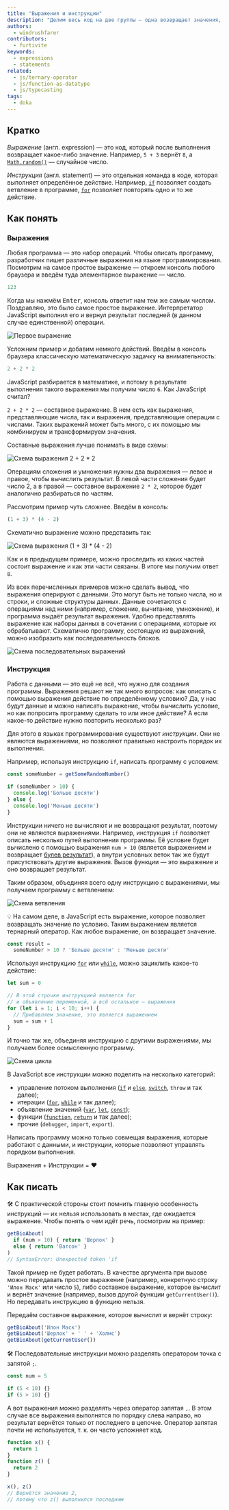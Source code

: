 ```yaml
---
title: "Выражения и инструкции"
description: "Делим весь код на две группы — одна возвращает значения, другая — нет."
authors:
  - windrushfarer
contributors:
  - furtivite
keywords:
  - expressions
  - statements
related:
  - js/ternary-operator
  - js/function-as-datatype
  - js/typecasting
tags:
  - doka
---
```


## Кратко

_Выражение_ (англ. expression) — это код, который после выполнения возвращает какое-либо значение. Например, `5 + 3` вернёт `8`, а [`Math.random()`](/js/math-random/) — случайное число.

_Инструкция_ (англ. statement) — это отдельная команда в коде, которая выполняет определённое действие. Например, [`if`](/js/if-else/) позволяет создать ветвление в программе, [`for`](/js/for/) позволяет повторять одно и то же действие.

## Как понять

### Выражения

Любая программа — это набор операций. Чтобы описать программу, разработчик пишет различные выражения на языке программирования. Посмотрим на самое простое выражение — откроем консоль любого браузера и введём туда элементарное выражение — число.

```js
123
```

Когда мы нажмём <kbd>Enter</kbd>, консоль ответит нам тем же самым числом. Поздравляю, это было самое простое выражение. Интерпретатор JavaScript выполнил его и вернул результат последней (в данном случае единственной) операции.

![Первое выражение](images/1.png)

Усложним пример и добавим немного действий. Введём в консоль браузера классическую математическую задачку на внимательность:

```js
2 + 2 * 2
```

JavaScript разбирается в математике, и потому в результате выполнения такого выражения мы получим число `6`. Как JavaScript считал?

`2 + 2 * 2` — составное выражение. В нем есть как выражения, представляющие числа, так и выражения, представляющие операции с числами. Таких выражений может быть много, с их помощью мы комбинируем и трансформируем значения.

Составные выражения лучше понимать в виде схемы:

![Схема выражения 2 + 2 * 2](images/2.png)

Операциям сложения и умножения нужны два выражения — левое и правое, чтобы вычислить результат. В левой части сложения будет число 2, а в правой — составное выражение `2 * 2`, которое будет аналогично разбираться по частям.

Рассмотрим пример чуть сложнее. Введём в консоль:

<!-- чтобы не выставлял ; спереди -->
<!-- prettier-ignore  -->
```js
(1 + 3) * (4 - 2)
```

Схематично выражение можно представить так:

![Схема выражения (1 + 3) * (4 - 2)](images/3.png)

Как и в предыдущем примере, можно проследить из каких частей состоит выражение и как эти части связаны. В итоге мы получим ответ `8`.

Из всех перечисленных примеров можно сделать вывод, что выражения оперируют с данными. Это могут быть не только числа, но и строки, и сложные структуры данных. Данные сочетаются с операциями над ними (например, сложение, вычитание, умножение), и программа выдаёт результат выражения. Удобно представлять выражение как наборы данных в сочетании с операциями, которые их обрабатывают. Схематично программу, состоящую из выражений, можно изобразить как последовательность блоков.

![Схема последовательных выражений](images/4.png)

### Инструкция

Работа с данными — это ещё не всё, что нужно для создания программы. Выражения решают не так много вопросов: как описать с помощью выражения действие по определённому условию? Да, у нас будут данные и можно написать выражение, чтобы вычислить условие, но как попросить программу сделать то или иное действие? А если какое-то действие нужно повторить несколько раз?

Для этого в языках программирования существуют _инструкции_. Они не являются выражениями, но позволяют правильно настроить порядок их выполнения.

Например, используя инструкцию `if`, написать программу с условием:

```js
const someNumber = getSomeRandomNumber()

if (someNumber > 10) {
  console.log('Больше десяти')
} else {
  console.log('Меньше десяти')
}
```

Инструкции ничего не вычисляют и не возвращают результат, поэтому они не являются выражениями. Например, инструкция `if` позволяет описать несколько путей выполнения программы. Её условие будет вычислено с помощью выражения `num > 10` (является выражением и возвращает [булев результат](/js/boolean/)), а внутри условных веток так же будут присутствовать другие выражения. Вызов функции — это выражение и оно возвращает результат.

Таким образом, объединяя всего одну инструкцию с выражениями, мы получаем программу с ветвлением:

![Схема ветвления](images/5.png)

<aside>

💡 На самом деле, в JavaScript есть выражение, которое позволяет возвращать значение по условию. Таким выражением является тернарный оператор. Как любое выражение, он возвращает значение.

```js
const result =
  someNumber > 10 ? 'Больше десяти' : 'Меньше десяти'
```

</aside>

Используя инструкцию [`for`](/js/for/) или [`while`](/js/while/), можно зациклить какое-то действие:

```js
let sum = 0

// В этой строчке инструкцией является for
// и объявление переменной, а всё остальное — выражения
for (let i = 1; i < 10; i++) {
  // Прибавляем значение, это является выражением
  sum = sum + 1
}
```

И точно так же, объединяя инструкцию с другими выражениями, мы получаем более осмысленную программу.

![Схема цикла](images/6.png)

В JavaScript все инструкции можно поделить на несколько категорий:

- управление потоком выполнения ([`if`](/js/if-else/) и [`else`](/js/if-else/), [`switch`](/js/switch/), `throw` и так далее);
- итерации ([`for`](/js/for/), [`while`](/js/while/) и так далее);
- объявление значений ([`var`](/js/var-let/), [`let`](/js/var-let/), [`const`](/js/const/));
- функции ([`function`](/js/function/), [`return`](/js/return/) и так далее);
- прочие (`debugger`, `import`, `export`).

Написать программу можно только совмещая выражения, которые работают с данными, и инструкции, которые позволяют управлять порядком выполнения.

Выражения + Инструкции = ❤️

## Как писать

🛠 С практической стороны стоит помнить главную особенность инструкций — их нельзя использовать в местах, где ожидается выражение. Чтобы понять о чем идёт речь, посмотрим на пример:

```js
getBioAbout(
  if (num > 10) { return 'Шерлок' }
  else { return 'Ватсон' }
)
// SyntaxError: Unexpected token 'if
```

Такой пример не будет работать. В качестве аргумента при вызове можно передавать простое выражение (например, конкретную строку `'Илон Маск'` или число `5`), либо составное выражение, которое вычислит и вернёт значение (например, вызов другой функции `getCurrentUser()`). Но передавать инструкцию в функцию нельзя.

Передаём составное выражение, которое вычислит и вернёт строку:

```js
getBioAbout('Илон Маск')
getBioAbout('Шерлок' + ' ' + 'Холмс')
getBioAbout(getCurrentUser())
```

🛠 Последовательные инструкции можно разделять оператором точка с запятой `;`.

<!-- prettier-ignore -->
```js
const num = 5

if (5 < 10) {}
if (5 > 10) {}
```

А вот выражения можно разделять через оператор запятая `,`. В этом случае все выражения выполнятся по порядку слева направо, но результат вернётся только от последнего в цепочке. Оператор запятая почти не используется, т. к. он часто усложняет код.

```js
function x() {
  return 1
}
function z() {
  return 2
}

x(), z()
// Вернётся значение 2,
// потому что z() выполнился последним
```
